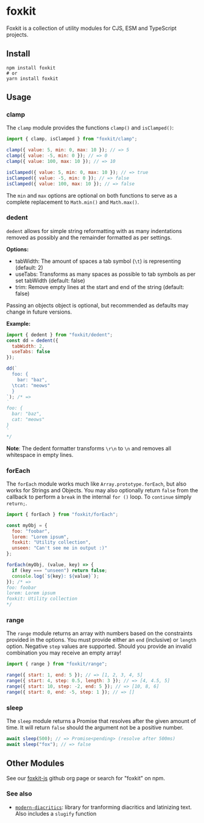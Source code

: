 # foxkit

Foxkit is a collection of utility modules for CJS, ESM and TypeScript projects.

## Install

```shell
npm install foxkit
# or
yarn install foxkit
```

## Usage

### clamp

The `clamp` module provides the functions `clamp()` and `isClamped()`:

```js
import { clamp, isClamped } from "foxkit/clamp";

clamp({ value: 5, min: 0, max: 10 }); // => 5
clamp({ value: -5, min: 0 }); // => 0
clamp({ value: 100, max: 10 }); // => 10

isClamped({ value: 5, min: 0, max: 10 }); // => true
isClamped({ value: -5, min: 0 }); // => false
isClamped({ value: 100, max: 10 }); // => false
```

The `min` and `max` options are optional on both functions to serve as a complete replacement to `Math.min()` and `Math.max()`.

### dedent

`dedent` allows for simple string reformatting with as many indentations removed as possibly and the remainder formatted as per settings.

**Options:**

- tabWidth: The amount of spaces a tab symbol (`\t`) is representing (default: 2)
- useTabs: Transforms as many spaces as possible to tab symbols as per set tabWidth (default: false)
- trim: Remove empty lines at the start and end of the string (default: false)

Passing an objects object is optional, but recommended as defaults may change in future versions.

**Example:**

```js
import { dedent } from "foxkit/dedent";
const dd = dedent({
  tabWidth: 2,
  useTabs: false
});

dd(`
  foo: {
    bar: "baz",
  \tcat: "meows"
  }
`); /* =>
`
foo: {
  bar: "baz",
  cat: "meows"
}
`
*/
```

**Note**: The dedent formatter transforms `\r\n` to `\n` and removes all whitespace in empty lines.

### forEach

The `forEach` module works much like `Array.prototype.forEach`, but also works for Strings and Objects. You may also optionally return `false` from the callback to perform a `break` in the internal `for ()` loop. To `continue` simply `return;`.

```js
import { forEach } from "foxkit/forEach";

const myObj = {
  foo: "foobar",
  lorem: "Lorem ipsum",
  foxkit: "Utility collection",
  unseen: "Can't see me in output :)"
};

forEach(myObj, (value, key) => {
  if (key === "unseen") return false;
  console.log(`${key}: ${value}`);
}); /* =>
foo: foobar
lorem: Lorem ipsum
foxkit: Utility collection
*/
```

### range

The `range` module returns an array with numbers based on the constraints provided in the options. You must provide either an `end` (inclusive) or `length` option. Negative `step` values are supported. Should you provide an invalid combination you may receive an empty array!

```js
import { range } from "foxkit/range";

range({ start: 1, end: 5 }); // => [1, 2, 3, 4, 5]
range({ start: 4, step: 0.5, length: 3 }); // => [4, 4.5, 5]
range({ start: 10, step: -2, end: 5 }); // => [10, 8, 6]
range({ start: 0, end: -5, step: 1 }); // => []
```

### sleep

The `sleep` module returns a Promise that resolves after the given amount of time. It will return `false` should the argument not be a positive number.

```js
await sleep(500); // => Promise<pending> (resolve after 500ms)
await sleep("fox"); // => false
```

## Other Modules

See our [foxkit-js](https://github.com/foxkit-js) github org page or search for "foxkit" on npm.

### See also

- [`modern-diacritics`](https://github.com/Mitsunee/modern-diacritics): library for tranforming diacritics and latinizing text. Also includes a `slugify` function
